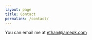 ```yaml
---
layout: page
title: Contact 
permalink: /contact/
---
```


You can email me at <a href='mailto:ethan@iamepk.com'>ethan@iamepk.com</a>